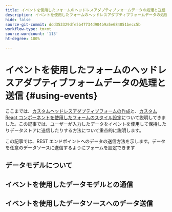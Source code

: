 ```yaml
---
title: イベントを使用したフォームのヘッドレスアダプティブフォームデータの処理と送信
description: イベントを使用したフォームのヘッドレスアダプティブフォームデータの処理と送信
hide: false
source-git-commit: ddd353329dfe5b47734d904b9a5e684051becc5b
workflow-type: tm+mt
source-wordcount: '113'
ht-degree: 100%

---
```



# イベントを使用したフォームのヘッドレスアダプティブフォームデータの処理と送信 {#using-events}

ここまでは、[カスタムヘッドレスアダプティブフォームの作成](create-and-publish-a-headless-form.md)と、[カスタム React コンポーネントを使用したフォームのスタイル設定](use-google-material-ui-react-components-to-render-a-headless-form.md)について説明してきました。この記事では、ユーザーが入力したデータをイベントを使用して保持したりデータストアに送信したりする方法について重点的に説明します。

この記事では、REST エンドポイントへのデータの送信方法を示します。データを任意のデータソースに送信するようにフォームを設定できます

## データモデルについて



## イベントを使用したデータモデルとの通信

## イベントを使用したデータソースへのデータ送信
